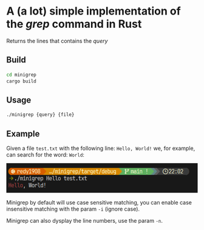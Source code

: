 # A (a lot) simple implementation of the *grep* command in Rust

Returns the lines that contains the *query*

## Build

```sh
cd minigrep
cargo build
```

## Usage

```sh
./minigrep {query} {file}
```

## Example

Given a file `test.txt` with the following line: `Hello, World!` we, for example, can search for the word: `World`: 

<img src="images/example.png" alt="example">

Minigrep by default will use case sensitive matching, you can enable case insensitive matching with the param `-i` (ignore case).

Minigrep can also dysplay the line numbers, use the param `-n`.
